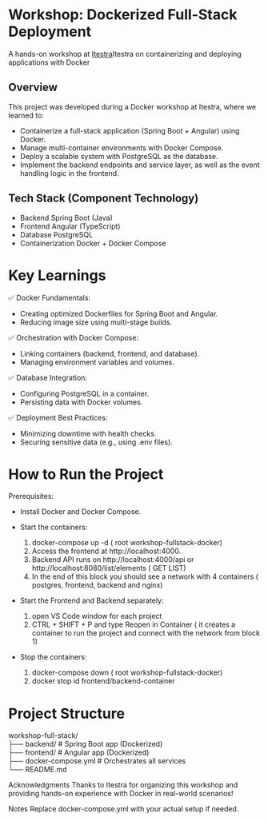 # Workshop: Dockerized Full-Stack Deployment
A hands-on workshop at [Itestra](itestra.com)Itestra on containerizing and deploying applications with Docker

## Overview
This project was developed during a Docker workshop at Itestra, where we learned to:

- Containerize a full-stack application (Spring Boot + Angular) using Docker.
- Manage multi-container environments with Docker Compose.
- Deploy a scalable system with PostgreSQL as the database.
- Implement the backend endpoints and service layer, as well as the event handling logic in the frontend.

## Tech Stack (Component	Technology)
- Backend	Spring Boot (Java)
- Frontend	Angular (TypeScript)
- Database	PostgreSQL
- Containerization	Docker + Docker Compose
  
# Key Learnings
✅ Docker Fundamentals:
- Creating optimized Dockerfiles for Spring Boot and Angular.
- Reducing image size using multi-stage builds.

✅ Orchestration with Docker Compose:
- Linking containers (backend, frontend, and database).
- Managing environment variables and volumes.

✅ Database Integration:
- Configuring PostgreSQL in a container.
- Persisting data with Docker volumes.

✅ Deployment Best Practices:
- Minimizing downtime with health checks.
- Securing sensitive data (e.g., using .env files).

# How to Run the Project
Prerequisites:
- Install Docker and Docker Compose.
- Start the containers:
    1. docker-compose up -d ( root workshop-fullstack-docker)
    2. Access the frontend at http://localhost:4000.
    3. Backend API runs on http://localhost:4000/api or http://localhost:8080/list/elements ( GET LIST)
    4. In the end of this block you should see a network with 4 containers ( postgres, frontend, backend and nginx)
- Start the Frontend and Backend separately:
    1. open VS Code window for each project
    2. CTRL + SHIFT + P and type Reopen in Container ( it creates a container to run the project and connect with the network from block 1)

- Stop the containers:
    1. docker-compose down ( root workshop-fullstack-docker)
    2. docker stop id frontend/backend-container

# Project Structure
workshop-full-stack/  
├── backend/           # Spring Boot app (Dockerized)  
├── frontend/          # Angular app (Dockerized)  
├── docker-compose.yml # Orchestrates all services  
└── README.md  

Acknowledgments
Thanks to Itestra for organizing this workshop and providing hands-on experience with Docker in real-world scenarios!

Notes
Replace docker-compose.yml with your actual setup if needed.


